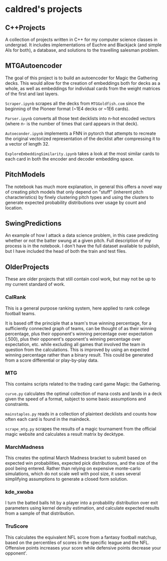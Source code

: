 # caldred's projects

## C++Projects

A collection of projects written in C++ for my computer science classes in undergrad. It includes implementations of Euchre and Blackjack (and simple AIs for both), a database, and solutions to the travelling salesman problem.

## MTGAutoencoder

The goal of this project is to build an autoencoder for Magic the Gathering decks. This would allow for the creation of embeddings both for decks as a whole, as well as embeddings for individual cards from the weight matrices of the first and last layers.

`Scraper.ipynb` scrapes all the decks from `MTGGoldfish.com` since the beginning of the Pioneer format (~1E4 decks or ~1E6 cards).

`Parser.ipynb` converts all those text decklists into n-hot encoded vectors (where n- is the number of times that card appears in that deck).

`Autoeconder.ipynb` implements a FNN in pytorch that attempts to recreate the original vectorized representation of the decklist after compressing it to a vector of length 32.

`ExploreEmbeddingSimilarity.ipynb` takes a look at the most similar cards to each card in both the encoder and decoder embedding space.

## PitchModels

The notebook has much more explanation, in general this offers a novel way of creating pitch models that only depend on "stuff" (inherent pitch characteristics) by finely clustering pitch types and using the clusters to generate expected probability distributions over usage by count and location.

## SwingPredictions

An example of how I attack a data science problem, in this case predicting whether or not the batter swung at a given pitch. Full description of my process is in the notebook. I don't have the full dataset available to publish, but I have included the head of both the train and test files.

## OlderProjects

These are older projects that still contain cool work, but may not be up to my current standard of work.

### CalRank

This is a general purpose ranking system, here applied to rank college football teams.

It is based off the principle that a team's true winning percentage, for a sufficiently connected graph of teams, can be thought of as their winning percentage, plus their opponent's winning percentage over expectation (.500), plus their opponent's opponent's winning percentage over expectation, etc. while excluding all games that involved the team in question from the calculations. This is improved by using an expected winning percentage rather than a binary result. This could be generated from a score differential or play-by-play data.

### MTG

This contains scripts related to the trading card game Magic: the Gathering.

`curve.py` calculates the optimal collection of mana costs and lands in a deck given the speed of a format, subject to some basic assumptions and constraints.

`mainstaples.py` reads in a collection of plaintext decklists and counts how often each card is found in the maindeck.

`scrape_mtg.py` scrapes the results of a magic tournament from the official magic website and calculates a result matrix by decktype.

### MarchMadness

This creates the optimal March Madness bracket to submit based on expected win probabilities, expected pick distributions, and the size of the pool being entered. Rather than relying on expensive monte-carlo simulations, which do not scale well with pool size, it uses several simplifying assumptions to generate a closed form solution.


### kde_xwoba
I turn the batted balls hit by a player into a probability distribution over exit parameters using kernel density estimation, and calculate expected results from a sample of that distribution.

### TruScore
This calculates the equivalent NFL score from a fantasy football matchup, based on the percentiles of scores in the specific league and the NFL. Offensive points increases your score while defensive points decrease your opponent'.
